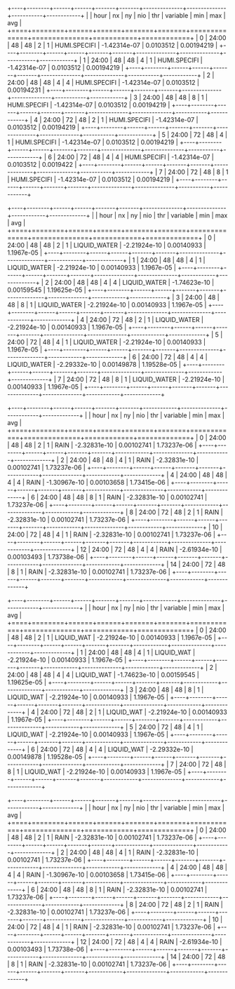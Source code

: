 +----+--------+------+------+-------+-------+--------------+--------------+-----------+------------+
|    | hour   |   nx |   ny |   nio |   thr | variable     |          min |       max |        avg |
+====+========+======+======+=======+=======+==============+==============+===========+============+
|  0 | 24:00  |   48 |   48 |     2 |     1 | HUMI.SPECIFI | -1.42314e-07 | 0.0103512 | 0.00194219 |
+----+--------+------+------+-------+-------+--------------+--------------+-----------+------------+
|  1 | 24:00  |   48 |   48 |     4 |     1 | HUMI.SPECIFI | -1.42314e-07 | 0.0103512 | 0.00194219 |
+----+--------+------+------+-------+-------+--------------+--------------+-----------+------------+
|  2 | 24:00  |   48 |   48 |     4 |     4 | HUMI.SPECIFI | -1.42314e-07 | 0.0103512 | 0.00194231 |
+----+--------+------+------+-------+-------+--------------+--------------+-----------+------------+
|  3 | 24:00  |   48 |   48 |     8 |     1 | HUMI.SPECIFI | -1.42314e-07 | 0.0103512 | 0.00194219 |
+----+--------+------+------+-------+-------+--------------+--------------+-----------+------------+
|  4 | 24:00  |   72 |   48 |     2 |     1 | HUMI.SPECIFI | -1.42314e-07 | 0.0103512 | 0.00194219 |
+----+--------+------+------+-------+-------+--------------+--------------+-----------+------------+
|  5 | 24:00  |   72 |   48 |     4 |     1 | HUMI.SPECIFI | -1.42314e-07 | 0.0103512 | 0.00194219 |
+----+--------+------+------+-------+-------+--------------+--------------+-----------+------------+
|  6 | 24:00  |   72 |   48 |     4 |     4 | HUMI.SPECIFI | -1.42314e-07 | 0.0103512 | 0.0019422  |
+----+--------+------+------+-------+-------+--------------+--------------+-----------+------------+
|  7 | 24:00  |   72 |   48 |     8 |     1 | HUMI.SPECIFI | -1.42314e-07 | 0.0103512 | 0.00194219 |
+----+--------+------+------+-------+-------+--------------+--------------+-----------+------------+

+----+--------+------+------+-------+-------+--------------+--------------+------------+-------------+
|    | hour   |   nx |   ny |   nio |   thr | variable     |          min |        max |         avg |
+====+========+======+======+=======+=======+==============+==============+============+=============+
|  0 | 24:00  |   48 |   48 |     2 |     1 | LIQUID_WATER | -2.21924e-10 | 0.00140933 | 1.1967e-05  |
+----+--------+------+------+-------+-------+--------------+--------------+------------+-------------+
|  1 | 24:00  |   48 |   48 |     4 |     1 | LIQUID_WATER | -2.21924e-10 | 0.00140933 | 1.1967e-05  |
+----+--------+------+------+-------+-------+--------------+--------------+------------+-------------+
|  2 | 24:00  |   48 |   48 |     4 |     4 | LIQUID_WATER | -1.74623e-10 | 0.00159545 | 1.19625e-05 |
+----+--------+------+------+-------+-------+--------------+--------------+------------+-------------+
|  3 | 24:00  |   48 |   48 |     8 |     1 | LIQUID_WATER | -2.21924e-10 | 0.00140933 | 1.1967e-05  |
+----+--------+------+------+-------+-------+--------------+--------------+------------+-------------+
|  4 | 24:00  |   72 |   48 |     2 |     1 | LIQUID_WATER | -2.21924e-10 | 0.00140933 | 1.1967e-05  |
+----+--------+------+------+-------+-------+--------------+--------------+------------+-------------+
|  5 | 24:00  |   72 |   48 |     4 |     1 | LIQUID_WATER | -2.21924e-10 | 0.00140933 | 1.1967e-05  |
+----+--------+------+------+-------+-------+--------------+--------------+------------+-------------+
|  6 | 24:00  |   72 |   48 |     4 |     4 | LIQUID_WATER | -2.29332e-10 | 0.00149878 | 1.19528e-05 |
+----+--------+------+------+-------+-------+--------------+--------------+------------+-------------+
|  7 | 24:00  |   72 |   48 |     8 |     1 | LIQUID_WATER | -2.21924e-10 | 0.00140933 | 1.1967e-05  |
+----+--------+------+------+-------+-------+--------------+--------------+------------+-------------+

+----+--------+------+------+-------+-------+------------+--------------+------------+-------------+
|    | hour   |   nx |   ny |   nio |   thr | variable   |          min |        max |         avg |
+====+========+======+======+=======+=======+============+==============+============+=============+
|  0 | 24:00  |   48 |   48 |     2 |     1 | RAIN       | -2.32831e-10 | 0.00102741 | 1.73237e-06 |
+----+--------+------+------+-------+-------+------------+--------------+------------+-------------+
|  2 | 24:00  |   48 |   48 |     4 |     1 | RAIN       | -2.32831e-10 | 0.00102741 | 1.73237e-06 |
+----+--------+------+------+-------+-------+------------+--------------+------------+-------------+
|  4 | 24:00  |   48 |   48 |     4 |     4 | RAIN       | -1.30967e-10 | 0.00103658 | 1.73415e-06 |
+----+--------+------+------+-------+-------+------------+--------------+------------+-------------+
|  6 | 24:00  |   48 |   48 |     8 |     1 | RAIN       | -2.32831e-10 | 0.00102741 | 1.73237e-06 |
+----+--------+------+------+-------+-------+------------+--------------+------------+-------------+
|  8 | 24:00  |   72 |   48 |     2 |     1 | RAIN       | -2.32831e-10 | 0.00102741 | 1.73237e-06 |
+----+--------+------+------+-------+-------+------------+--------------+------------+-------------+
| 10 | 24:00  |   72 |   48 |     4 |     1 | RAIN       | -2.32831e-10 | 0.00102741 | 1.73237e-06 |
+----+--------+------+------+-------+-------+------------+--------------+------------+-------------+
| 12 | 24:00  |   72 |   48 |     4 |     4 | RAIN       | -2.61934e-10 | 0.00103493 | 1.73738e-06 |
+----+--------+------+------+-------+-------+------------+--------------+------------+-------------+
| 14 | 24:00  |   72 |   48 |     8 |     1 | RAIN       | -2.32831e-10 | 0.00102741 | 1.73237e-06 |
+----+--------+------+------+-------+-------+------------+--------------+------------+-------------+

+----+--------+------+------+-------+-------+------------+--------------+------------+-------------+
|    | hour   |   nx |   ny |   nio |   thr | variable   |          min |        max |         avg |
+====+========+======+======+=======+=======+============+==============+============+=============+
|  0 | 24:00  |   48 |   48 |     2 |     1 | LIQUID_WAT | -2.21924e-10 | 0.00140933 | 1.1967e-05  |
+----+--------+------+------+-------+-------+------------+--------------+------------+-------------+
|  1 | 24:00  |   48 |   48 |     4 |     1 | LIQUID_WAT | -2.21924e-10 | 0.00140933 | 1.1967e-05  |
+----+--------+------+------+-------+-------+------------+--------------+------------+-------------+
|  2 | 24:00  |   48 |   48 |     4 |     4 | LIQUID_WAT | -1.74623e-10 | 0.00159545 | 1.19625e-05 |
+----+--------+------+------+-------+-------+------------+--------------+------------+-------------+
|  3 | 24:00  |   48 |   48 |     8 |     1 | LIQUID_WAT | -2.21924e-10 | 0.00140933 | 1.1967e-05  |
+----+--------+------+------+-------+-------+------------+--------------+------------+-------------+
|  4 | 24:00  |   72 |   48 |     2 |     1 | LIQUID_WAT | -2.21924e-10 | 0.00140933 | 1.1967e-05  |
+----+--------+------+------+-------+-------+------------+--------------+------------+-------------+
|  5 | 24:00  |   72 |   48 |     4 |     1 | LIQUID_WAT | -2.21924e-10 | 0.00140933 | 1.1967e-05  |
+----+--------+------+------+-------+-------+------------+--------------+------------+-------------+
|  6 | 24:00  |   72 |   48 |     4 |     4 | LIQUID_WAT | -2.29332e-10 | 0.00149878 | 1.19528e-05 |
+----+--------+------+------+-------+-------+------------+--------------+------------+-------------+
|  7 | 24:00  |   72 |   48 |     8 |     1 | LIQUID_WAT | -2.21924e-10 | 0.00140933 | 1.1967e-05  |
+----+--------+------+------+-------+-------+------------+--------------+------------+-------------+

+----+--------+------+------+-------+-------+------------+--------------+------------+-------------+
|    | hour   |   nx |   ny |   nio |   thr | variable   |          min |        max |         avg |
+====+========+======+======+=======+=======+============+==============+============+=============+
|  0 | 24:00  |   48 |   48 |     2 |     1 | RAIN       | -2.32831e-10 | 0.00102741 | 1.73237e-06 |
+----+--------+------+------+-------+-------+------------+--------------+------------+-------------+
|  2 | 24:00  |   48 |   48 |     4 |     1 | RAIN       | -2.32831e-10 | 0.00102741 | 1.73237e-06 |
+----+--------+------+------+-------+-------+------------+--------------+------------+-------------+
|  4 | 24:00  |   48 |   48 |     4 |     4 | RAIN       | -1.30967e-10 | 0.00103658 | 1.73415e-06 |
+----+--------+------+------+-------+-------+------------+--------------+------------+-------------+
|  6 | 24:00  |   48 |   48 |     8 |     1 | RAIN       | -2.32831e-10 | 0.00102741 | 1.73237e-06 |
+----+--------+------+------+-------+-------+------------+--------------+------------+-------------+
|  8 | 24:00  |   72 |   48 |     2 |     1 | RAIN       | -2.32831e-10 | 0.00102741 | 1.73237e-06 |
+----+--------+------+------+-------+-------+------------+--------------+------------+-------------+
| 10 | 24:00  |   72 |   48 |     4 |     1 | RAIN       | -2.32831e-10 | 0.00102741 | 1.73237e-06 |
+----+--------+------+------+-------+-------+------------+--------------+------------+-------------+
| 12 | 24:00  |   72 |   48 |     4 |     4 | RAIN       | -2.61934e-10 | 0.00103493 | 1.73738e-06 |
+----+--------+------+------+-------+-------+------------+--------------+------------+-------------+
| 14 | 24:00  |   72 |   48 |     8 |     1 | RAIN       | -2.32831e-10 | 0.00102741 | 1.73237e-06 |
+----+--------+------+------+-------+-------+------------+--------------+------------+-------------+
